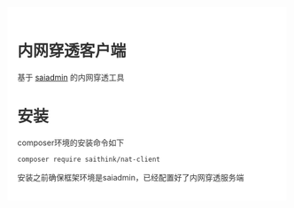 <div style="padding:18px;max-width: 1024px;margin:0 auto;background-color:#fff;color:#333">
<h1>内网穿透客户端</h1>

基于 <a href="https://saithink.top/" target="_blank">saiadmin</a> 的内网穿透工具

<h1>安装</h1>

composer环境的安装命令如下

``` bash
composer require saithink/nat-client
```

安装之前确保框架环境是saiadmin，已经配置好了内网穿透服务端

</div>